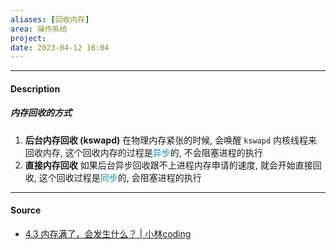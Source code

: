 ```yaml
---
aliases: [回收内存]
area: 操作系统
project: 
date: 2023-04-12 16:04
---
```

---
#### Description
##### 内存回收的方式
1. **后台内存回收 (kswapd)**
    在物理内存紧张的时候, 会唤醒 `kswapd` 内核线程来回收内存, 这个回收内存的过程是<font color="#0593A2">异步</font>的, 不会阻塞进程的执行
2. **直接内存回收**
    如果后台异步回收跟不上进程内存申请的速度, 就会开始直接回收, 这个回收过程是<font color="#0593A2">同步</font>的, 会阻塞进程的执行
---
#### Source
- [4.3 内存满了，会发生什么？ | 小林coding](https://xiaolincoding.com/os/3_memory/mem_reclaim.html#%E5%86%85%E5%AD%98%E5%88%86%E9%85%8D%E7%9A%84%E8%BF%87%E7%A8%8B%E6%98%AF%E6%80%8E%E6%A0%B7%E7%9A%84)